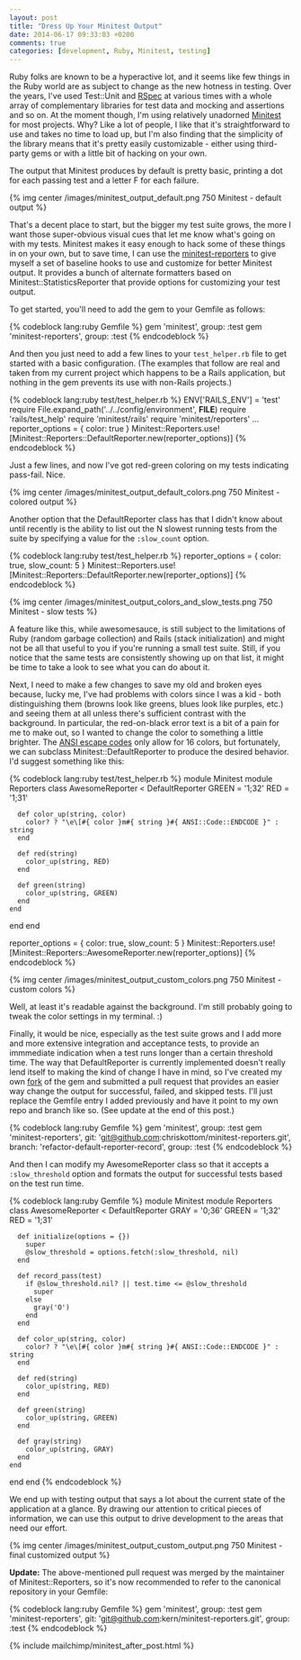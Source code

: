 ```yaml
---
layout: post
title: "Dress Up Your Minitest Output"
date: 2014-06-17 09:33:03 +0200
comments: true
categories: [development, Ruby, Minitest, testing]
---
```

Ruby folks are known to be a hyperactive lot, and it seems like few things in the Ruby world are as subject to change as the new hotness in testing.  Over the years, I've used Test::Unit and [RSpec][1] at various times with a whole array of complementary libraries for test data and mocking and assertions and so on.  At the moment though, I'm using relatively unadorned [Minitest][2] for most projects.  Why?  Like a lot of people, I like that it's straightforward to use and takes no time to load up, but I'm also finding that the simplicity of the library means that it's pretty easily customizable - either using third-party gems or with a little bit of hacking on your own.

The output that Minitest produces by default is pretty basic, printing a dot for each passing test and a letter F for each failure.

{% img center /images/minitest_output_default.png 750 Minitest - default output %}

That's a decent place to start, but the bigger my test suite grows, the more I want those super-obvious visual cues that let me know what's going on with my tests.<!--more--> Minitest makes it easy enough to hack some of these things in on your own, but to save time, I can use the [minitest-reporters][3] to give myself a set of baseline hooks to use and customize for better Minitest output.  It provides a bunch of alternate formatters based on Minitest::StatisticsReporter that provide options for customizing your test output.

To get started, you'll need to add the gem to your Gemfile as follows:

{% codeblock lang:ruby Gemfile %}
gem 'minitest', group: :test
gem 'minitest-reporters', group: :test
{% endcodeblock %}

And then you just need to add a few lines to your ```test_helper.rb``` file to get started with a basic configuration.  (The examples that follow are real and taken from my current project which happens to be a Rails application, but nothing in the gem prevents its use with non-Rails projects.)

{% codeblock lang:ruby test/test_helper.rb %}
ENV['RAILS_ENV'] = 'test'
require File.expand_path('../../config/environment', __FILE__)
require 'rails/test_help'
require 'minitest/rails'
require 'minitest/reporters'
...
reporter_options = { color: true }
Minitest::Reporters.use! [Minitest::Reporters::DefaultReporter.new(reporter_options)]
{% endcodeblock %}

Just a few lines, and now I've got red-green coloring on my tests indicating pass-fail.  Nice.

{% img center /images/minitest_output_default_colors.png 750 Minitest - colored output %}

Another option that the DefaultReporter class has that I didn't know about until recently is the ability to list out the N slowest running tests from the suite by specifying a value for the ```:slow_count``` option.

{% codeblock lang:ruby test/test_helper.rb %}
reporter_options = { color: true, slow_count: 5 }
Minitest::Reporters.use! [Minitest::Reporters::DefaultReporter.new(reporter_options)]
{% endcodeblock %}

{% img center /images/minitest_output_colors_and_slow_tests.png 750 Minitest - slow tests %}

A feature like this, while awesomesauce, is still subject to the limitations of Ruby (random garbage collection) and Rails (stack initialization) and might not be all that useful to you if you're running a small test suite.  Still, if you notice that the same tests are consistently showing up on that list, it might be time to take a look to see what you can do about it.

Next, I need to make a few changes to save my old and broken eyes because, lucky me, I've had problems with colors since I was a kid - both distinguishing them (browns look like greens, blues look like purples, etc.) and seeing them at all unless there's sufficient contrast with the background.  In particular, the red-on-black error text is a bit of a pain for me to make out, so I wanted to change the color to something a little brighter.  The [ANSI escape codes][4] only allow for 16 colors, but fortunately, we can subclass Minitest::DefaultReporter to produce the desired behavior.  I'd suggest something like this:

{% codeblock lang:ruby test/test_helper.rb %}
module Minitest
  module Reporters
    class AwesomeReporter < DefaultReporter
      GREEN = '1;32'
      RED = '1;31'

      def color_up(string, color)
        color? ? "\e\[#{ color }m#{ string }#{ ANSI::Code::ENDCODE }" : string
      end

      def red(string)
        color_up(string, RED)
      end

      def green(string)
        color_up(string, GREEN)
      end
    end
  end
end

reporter_options = { color: true, slow_count: 5 }
Minitest::Reporters.use! [Minitest::Reporters::AwesomeReporter.new(reporter_options)]
{% endcodeblock %}

{% img center /images/minitest_output_custom_colors.png 750 Minitest - custom colors %}

Well, at least it's readable against the background.  I'm still probably going to tweak the color settings in my terminal.  :)

Finally, it would be nice, especially as the test suite grows and I add more and more extensive integration and acceptance tests, to provide an immmediate indication when a test runs longer than a certain threshold time.  The way that DefaultReporter is currently implemented doesn't really lend itself to making the kind of change I have in mind, so I've created my own [fork][5] of the gem and submitted a pull request that provides an easier way change the output for successful, failed, and skipped tests.  I'll just replace the Gemfile entry I added previously and have it point to my own repo and branch like so.  (See update at the end of this post.)

{% codeblock lang:ruby Gemfile %}
gem 'minitest', group: :test
gem 'minitest-reporters', git: 'git@github.com:chriskottom/minitest-reporters.git',
  branch: 'refactor-default-reporter-record', group: :test
{% endcodeblock %}

And then I can modify my AwesomeReporter class so that it accepts a ```:slow_threshold``` option and formats the output for successful tests based on the test run time.

{% codeblock lang:ruby Gemfile %}
module Minitest
  module Reporters
    class AwesomeReporter < DefaultReporter
      GRAY = '0;36'
      GREEN = '1;32'
      RED = '1;31'

      def initialize(options = {})
        super
        @slow_threshold = options.fetch(:slow_threshold, nil)
      end

      def record_pass(test)
        if @slow_threshold.nil? || test.time <= @slow_threshold
          super
        else
          gray('O')
        end
      end

      def color_up(string, color)
        color? ? "\e\[#{ color }m#{ string }#{ ANSI::Code::ENDCODE }" : string
      end

      def red(string)
        color_up(string, RED)
      end

      def green(string)
        color_up(string, GREEN)
      end

      def gray(string)
        color_up(string, GRAY)
      end
    end
  end
end
{% endcodeblock %}

We end up with testing output that says a lot about the current state of the application at a glance.  By drawing our attention to critical pieces of information, we can use this output to drive development to the areas that need our effort.

{% img center /images/minitest_output_custom_output.png 750 Minitest - final customized output %}

**Update:** The above-mentioned pull request was merged by the maintainer of Minitest::Reporters, so it's now recommended to refer to the canonical repository in your Gemfile:

{% codeblock lang:ruby Gemfile %}
gem 'minitest', group: :test
gem 'minitest-reporters', git: 'git@github.com:kern/minitest-reporters.git', group: :test
{% endcodeblock %}

{% include mailchimp/minitest_after_post.html %}

[1]: http://rspec.info/
[2]: https://github.com/seattlerb/minitest
[3]: https://github.com/kern/minitest-reporters
[4]: https://en.wikipedia.org/wiki/ANSI_escape_code#Colors
[5]: https://github.com/chriskottom/minitest-reporters
